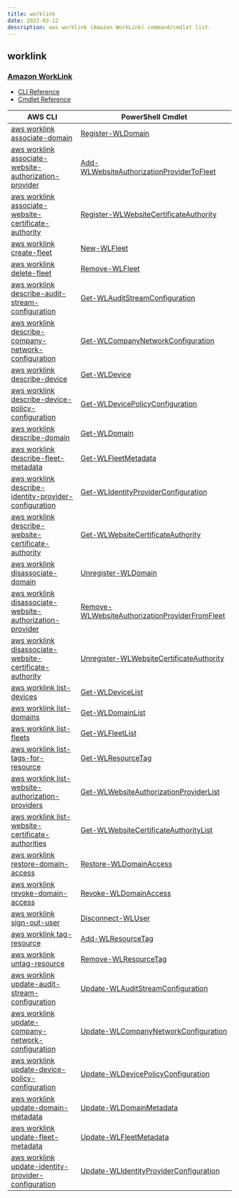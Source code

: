 ```yaml
---
title: worklink
date: 2022-03-12
description: aws worklink (Amazon WorkLink) command/cmdlet list.
---
```


## worklink

### [Amazon WorkLink](https://aws.amazon.com/worklink/)

* [CLI Reference](https://docs.aws.amazon.com/cli/latest/reference/worklink/index.html)
* [Cmdlet Reference](https://docs.aws.amazon.com/powershell/latest/reference/items/Amazon_WorkLink_cmdlets.html)

|AWS CLI|PowerShell Cmdlet|
|----|----|
|[aws worklink associate-domain](https://docs.aws.amazon.com/cli/latest/reference/worklink/associate-domain.html)|[Register-WLDomain](https://docs.aws.amazon.com/powershell/latest/reference/items/Register-WLDomain.html)|
|[aws worklink associate-website-authorization-provider](https://docs.aws.amazon.com/cli/latest/reference/worklink/associate-website-authorization-provider.html)|[Add-WLWebsiteAuthorizationProviderToFleet](https://docs.aws.amazon.com/powershell/latest/reference/items/Add-WLWebsiteAuthorizationProviderToFleet.html)|
|[aws worklink associate-website-certificate-authority](https://docs.aws.amazon.com/cli/latest/reference/worklink/associate-website-certificate-authority.html)|[Register-WLWebsiteCertificateAuthority](https://docs.aws.amazon.com/powershell/latest/reference/items/Register-WLWebsiteCertificateAuthority.html)|
|[aws worklink create-fleet](https://docs.aws.amazon.com/cli/latest/reference/worklink/create-fleet.html)|[New-WLFleet](https://docs.aws.amazon.com/powershell/latest/reference/items/New-WLFleet.html)|
|[aws worklink delete-fleet](https://docs.aws.amazon.com/cli/latest/reference/worklink/delete-fleet.html)|[Remove-WLFleet](https://docs.aws.amazon.com/powershell/latest/reference/items/Remove-WLFleet.html)|
|[aws worklink describe-audit-stream-configuration](https://docs.aws.amazon.com/cli/latest/reference/worklink/describe-audit-stream-configuration.html)|[Get-WLAuditStreamConfiguration](https://docs.aws.amazon.com/powershell/latest/reference/items/Get-WLAuditStreamConfiguration.html)|
|[aws worklink describe-company-network-configuration](https://docs.aws.amazon.com/cli/latest/reference/worklink/describe-company-network-configuration.html)|[Get-WLCompanyNetworkConfiguration](https://docs.aws.amazon.com/powershell/latest/reference/items/Get-WLCompanyNetworkConfiguration.html)|
|[aws worklink describe-device](https://docs.aws.amazon.com/cli/latest/reference/worklink/describe-device.html)|[Get-WLDevice](https://docs.aws.amazon.com/powershell/latest/reference/items/Get-WLDevice.html)|
|[aws worklink describe-device-policy-configuration](https://docs.aws.amazon.com/cli/latest/reference/worklink/describe-device-policy-configuration.html)|[Get-WLDevicePolicyConfiguration](https://docs.aws.amazon.com/powershell/latest/reference/items/Get-WLDevicePolicyConfiguration.html)|
|[aws worklink describe-domain](https://docs.aws.amazon.com/cli/latest/reference/worklink/describe-domain.html)|[Get-WLDomain](https://docs.aws.amazon.com/powershell/latest/reference/items/Get-WLDomain.html)|
|[aws worklink describe-fleet-metadata](https://docs.aws.amazon.com/cli/latest/reference/worklink/describe-fleet-metadata.html)|[Get-WLFleetMetadata](https://docs.aws.amazon.com/powershell/latest/reference/items/Get-WLFleetMetadata.html)|
|[aws worklink describe-identity-provider-configuration](https://docs.aws.amazon.com/cli/latest/reference/worklink/describe-identity-provider-configuration.html)|[Get-WLIdentityProviderConfiguration](https://docs.aws.amazon.com/powershell/latest/reference/items/Get-WLIdentityProviderConfiguration.html)|
|[aws worklink describe-website-certificate-authority](https://docs.aws.amazon.com/cli/latest/reference/worklink/describe-website-certificate-authority.html)|[Get-WLWebsiteCertificateAuthority](https://docs.aws.amazon.com/powershell/latest/reference/items/Get-WLWebsiteCertificateAuthority.html)|
|[aws worklink disassociate-domain](https://docs.aws.amazon.com/cli/latest/reference/worklink/disassociate-domain.html)|[Unregister-WLDomain](https://docs.aws.amazon.com/powershell/latest/reference/items/Unregister-WLDomain.html)|
|[aws worklink disassociate-website-authorization-provider](https://docs.aws.amazon.com/cli/latest/reference/worklink/disassociate-website-authorization-provider.html)|[Remove-WLWebsiteAuthorizationProviderFromFleet](https://docs.aws.amazon.com/powershell/latest/reference/items/Remove-WLWebsiteAuthorizationProviderFromFleet.html)|
|[aws worklink disassociate-website-certificate-authority](https://docs.aws.amazon.com/cli/latest/reference/worklink/disassociate-website-certificate-authority.html)|[Unregister-WLWebsiteCertificateAuthority](https://docs.aws.amazon.com/powershell/latest/reference/items/Unregister-WLWebsiteCertificateAuthority.html)|
|[aws worklink list-devices](https://docs.aws.amazon.com/cli/latest/reference/worklink/list-devices.html)|[Get-WLDeviceList](https://docs.aws.amazon.com/powershell/latest/reference/items/Get-WLDeviceList.html)|
|[aws worklink list-domains](https://docs.aws.amazon.com/cli/latest/reference/worklink/list-domains.html)|[Get-WLDomainList](https://docs.aws.amazon.com/powershell/latest/reference/items/Get-WLDomainList.html)|
|[aws worklink list-fleets](https://docs.aws.amazon.com/cli/latest/reference/worklink/list-fleets.html)|[Get-WLFleetList](https://docs.aws.amazon.com/powershell/latest/reference/items/Get-WLFleetList.html)|
|[aws worklink list-tags-for-resource](https://docs.aws.amazon.com/cli/latest/reference/worklink/list-tags-for-resource.html)|[Get-WLResourceTag](https://docs.aws.amazon.com/powershell/latest/reference/items/Get-WLResourceTag.html)|
|[aws worklink list-website-authorization-providers](https://docs.aws.amazon.com/cli/latest/reference/worklink/list-website-authorization-providers.html)|[Get-WLWebsiteAuthorizationProviderList](https://docs.aws.amazon.com/powershell/latest/reference/items/Get-WLWebsiteAuthorizationProviderList.html)|
|[aws worklink list-website-certificate-authorities](https://docs.aws.amazon.com/cli/latest/reference/worklink/list-website-certificate-authorities.html)|[Get-WLWebsiteCertificateAuthorityList](https://docs.aws.amazon.com/powershell/latest/reference/items/Get-WLWebsiteCertificateAuthorityList.html)|
|[aws worklink restore-domain-access](https://docs.aws.amazon.com/cli/latest/reference/worklink/restore-domain-access.html)|[Restore-WLDomainAccess](https://docs.aws.amazon.com/powershell/latest/reference/items/Restore-WLDomainAccess.html)|
|[aws worklink revoke-domain-access](https://docs.aws.amazon.com/cli/latest/reference/worklink/revoke-domain-access.html)|[Revoke-WLDomainAccess](https://docs.aws.amazon.com/powershell/latest/reference/items/Revoke-WLDomainAccess.html)|
|[aws worklink sign-out-user](https://docs.aws.amazon.com/cli/latest/reference/worklink/sign-out-user.html)|[Disconnect-WLUser](https://docs.aws.amazon.com/powershell/latest/reference/items/Disconnect-WLUser.html)|
|[aws worklink tag-resource](https://docs.aws.amazon.com/cli/latest/reference/worklink/tag-resource.html)|[Add-WLResourceTag](https://docs.aws.amazon.com/powershell/latest/reference/items/Add-WLResourceTag.html)|
|[aws worklink untag-resource](https://docs.aws.amazon.com/cli/latest/reference/worklink/untag-resource.html)|[Remove-WLResourceTag](https://docs.aws.amazon.com/powershell/latest/reference/items/Remove-WLResourceTag.html)|
|[aws worklink update-audit-stream-configuration](https://docs.aws.amazon.com/cli/latest/reference/worklink/update-audit-stream-configuration.html)|[Update-WLAuditStreamConfiguration](https://docs.aws.amazon.com/powershell/latest/reference/items/Update-WLAuditStreamConfiguration.html)|
|[aws worklink update-company-network-configuration](https://docs.aws.amazon.com/cli/latest/reference/worklink/update-company-network-configuration.html)|[Update-WLCompanyNetworkConfiguration](https://docs.aws.amazon.com/powershell/latest/reference/items/Update-WLCompanyNetworkConfiguration.html)|
|[aws worklink update-device-policy-configuration](https://docs.aws.amazon.com/cli/latest/reference/worklink/update-device-policy-configuration.html)|[Update-WLDevicePolicyConfiguration](https://docs.aws.amazon.com/powershell/latest/reference/items/Update-WLDevicePolicyConfiguration.html)|
|[aws worklink update-domain-metadata](https://docs.aws.amazon.com/cli/latest/reference/worklink/update-domain-metadata.html)|[Update-WLDomainMetadata](https://docs.aws.amazon.com/powershell/latest/reference/items/Update-WLDomainMetadata.html)|
|[aws worklink update-fleet-metadata](https://docs.aws.amazon.com/cli/latest/reference/worklink/update-fleet-metadata.html)|[Update-WLFleetMetadata](https://docs.aws.amazon.com/powershell/latest/reference/items/Update-WLFleetMetadata.html)|
|[aws worklink update-identity-provider-configuration](https://docs.aws.amazon.com/cli/latest/reference/worklink/update-identity-provider-configuration.html)|[Update-WLIdentityProviderConfiguration](https://docs.aws.amazon.com/powershell/latest/reference/items/Update-WLIdentityProviderConfiguration.html)|

